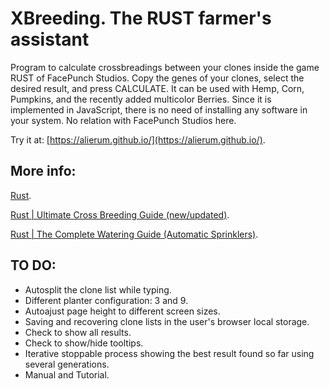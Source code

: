 XBreeding. The RUST farmer's assistant
======================================

Program to calculate crossbreadings between your clones inside the game RUST of FacePunch Studios.
Copy the genes of your clones, select the desired result, and press CALCULATE.
It can be used with Hemp, Corn, Pumpkins, and the recently added multicolor Berries.
Since it is implemented in JavaScript, there is no need of installing any software in your system.
No relation with FacePunch Studios here.

Try it at: [https://alierum.github.io/](https://alierum.github.io/).

More info:
----------
[Rust](https://rust.facepunch.com/).

[Rust | Ultimate Cross Breeding Guide (new/updated)](https://www.youtube.com/watch?v=WQ0ixceBZwA).

[Rust | The Complete Watering Guide (Automatic Sprinklers)](https://www.youtube.com/watch?v=X7oxG2A4oCM).


TO DO:
------
- Autosplit the clone list while typing.
- Different planter configuration: 3 and 9.
- Autoajust page height to different screen sizes.
- Saving and recovering clone lists in the user's browser local storage.
- Check to show all results.
- Check to show/hide tooltips.
- Iterative stoppable process showing the best result found so far using several generations.
- Manual and Tutorial.

